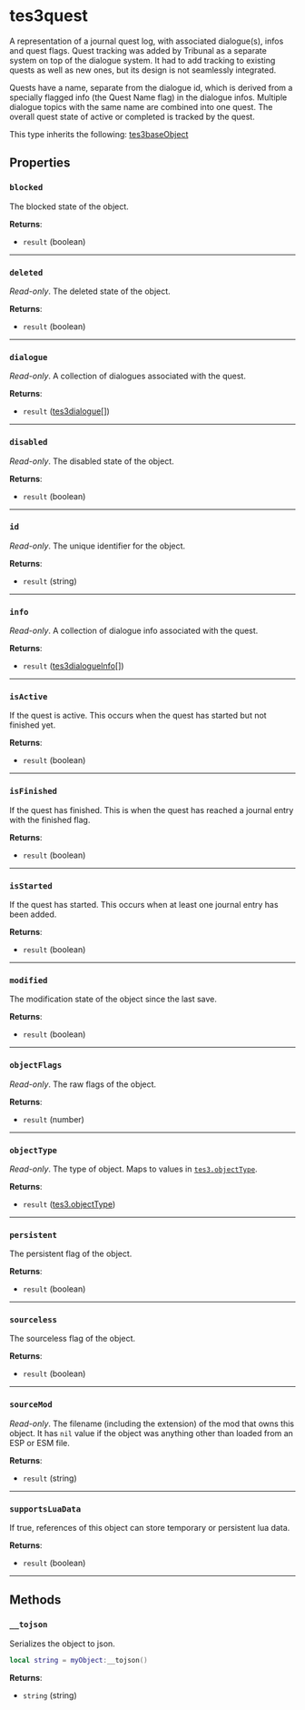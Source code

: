 # tes3quest
<div class="search_terms" style="display: none">tes3quest, quest</div>

<!---
	This file is autogenerated. Do not edit this file manually. Your changes will be ignored.
	More information: https://github.com/MWSE/MWSE/tree/master/docs
-->

A representation of a journal quest log, with associated dialogue(s), infos and quest flags. Quest tracking was added by Tribunal as a separate system on top of the dialogue system. It had to add tracking to existing quests as well as new ones, but its design is not seamlessly integrated.

Quests have a name, separate from the dialogue id, which is derived from a specially flagged info (the Quest Name flag) in the dialogue infos. Multiple dialogue topics with the same name are combined into one quest. The overall quest state of active or completed is tracked by the quest.

This type inherits the following: [tes3baseObject](../types/tes3baseObject.md)
## Properties

### `blocked`
<div class="search_terms" style="display: none">blocked</div>

The blocked state of the object.

**Returns**:

* `result` (boolean)

***

### `deleted`
<div class="search_terms" style="display: none">deleted</div>

*Read-only*. The deleted state of the object.

**Returns**:

* `result` (boolean)

***

### `dialogue`
<div class="search_terms" style="display: none">dialogue</div>

*Read-only*. A collection of dialogues associated with the quest.

**Returns**:

* `result` ([tes3dialogue](../types/tes3dialogue.md)[])

***

### `disabled`
<div class="search_terms" style="display: none">disabled</div>

*Read-only*. The disabled state of the object.

**Returns**:

* `result` (boolean)

***

### `id`
<div class="search_terms" style="display: none">id</div>

*Read-only*. The unique identifier for the object.

**Returns**:

* `result` (string)

***

### `info`
<div class="search_terms" style="display: none">info</div>

*Read-only*. A collection of dialogue info associated with the quest.

**Returns**:

* `result` ([tes3dialogueInfo](../types/tes3dialogueInfo.md)[])

***

### `isActive`
<div class="search_terms" style="display: none">isactive, active</div>

If the quest is active. This occurs when the quest has started but not finished yet.

**Returns**:

* `result` (boolean)

***

### `isFinished`
<div class="search_terms" style="display: none">isfinished, finished</div>

If the quest has finished. This is when the quest has reached a journal entry with the finished flag.

**Returns**:

* `result` (boolean)

***

### `isStarted`
<div class="search_terms" style="display: none">isstarted, started</div>

If the quest has started. This occurs when at least one journal entry has been added.

**Returns**:

* `result` (boolean)

***

### `modified`
<div class="search_terms" style="display: none">modified, ified</div>

The modification state of the object since the last save.

**Returns**:

* `result` (boolean)

***

### `objectFlags`
<div class="search_terms" style="display: none">objectflags</div>

*Read-only*. The raw flags of the object.

**Returns**:

* `result` (number)

***

### `objectType`
<div class="search_terms" style="display: none">objecttype</div>

*Read-only*. The type of object. Maps to values in [`tes3.objectType`](https://mwse.github.io/MWSE/references/object-types/).

**Returns**:

* `result` ([tes3.objectType](../references/object-types.md))

***

### `persistent`
<div class="search_terms" style="display: none">persistent</div>

The persistent flag of the object.

**Returns**:

* `result` (boolean)

***

### `sourceless`
<div class="search_terms" style="display: none">sourceless</div>

The sourceless flag of the object.

**Returns**:

* `result` (boolean)

***

### `sourceMod`
<div class="search_terms" style="display: none">sourcemod</div>

*Read-only*. The filename (including the extension) of the mod that owns this object. It has `nil` value if the object was anything other than loaded from an ESP or ESM file.

**Returns**:

* `result` (string)

***

### `supportsLuaData`
<div class="search_terms" style="display: none">supportsluadata</div>

If true, references of this object can store temporary or persistent lua data.

**Returns**:

* `result` (boolean)

***

## Methods

### `__tojson`
<div class="search_terms" style="display: none">__tojson</div>

Serializes the object to json.

```lua
local string = myObject:__tojson()
```

**Returns**:

* `string` (string)

